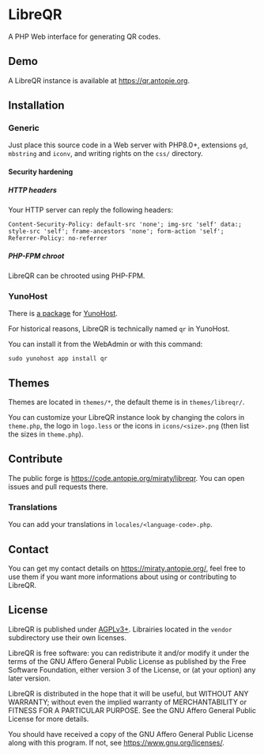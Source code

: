 # LibreQR

A PHP Web interface for generating QR codes.

## Demo

A LibreQR instance is available at <https://qr.antopie.org>.

## Installation

### Generic

Just place this source code in a Web server with PHP8.0+, extensions `gd`, `mbstring` and `iconv`, and writing rights on the `css/` directory.

#### Security hardening

##### HTTP headers

Your HTTP server can reply the following headers:
```
Content-Security-Policy: default-src 'none'; img-src 'self' data:; style-src 'self'; frame-ancestors 'none'; form-action 'self';
Referrer-Policy: no-referrer
```

##### PHP-FPM chroot

LibreQR can be chrooted using PHP-FPM.

### YunoHost

There is [a package](https://code.antopie.org/miraty/qr_ynh/) for [YunoHost](https://yunohost.org/).

For historical reasons, LibreQR is technically named `qr` in YunoHost.

You can install it from the WebAdmin or with this command:
```
sudo yunohost app install qr
```

## Themes

Themes are located in `themes/*`, the default theme is in `themes/libreqr/`.

You can customize your LibreQR instance look by changing the colors in `theme.php`, the logo in `logo.less` or the icons in `icons/<size>.png` (then list the sizes in `theme.php`).

## Contribute

The public forge is <https://code.antopie.org/miraty/libreqr>. You can open issues and pull requests there.

### Translations

You can add your translations in `locales/<language-code>.php`.

## Contact

You can get my contact details on <https://miraty.antopie.org/>, feel free to use them if you want more informations about using or contributing to LibreQR.

## License

LibreQR is published under [AGPLv3+](https://code.antopie.org/miraty/libreqr/src/branch/main/LICENSE). Librairies located in the `vendor` subdirectory use their own licenses.

LibreQR is free software: you can redistribute it and/or modify it under the terms of the GNU Affero General Public License as published by the Free Software Foundation, either version 3 of the License, or (at your option) any later version.

LibreQR is distributed in the hope that it will be useful, but WITHOUT ANY WARRANTY; without even the implied warranty of
MERCHANTABILITY or FITNESS FOR A PARTICULAR PURPOSE. See the GNU Affero General Public License for more details.

You should have received a copy of the GNU Affero General Public License along with this program. If not, see <https://www.gnu.org/licenses/>.
